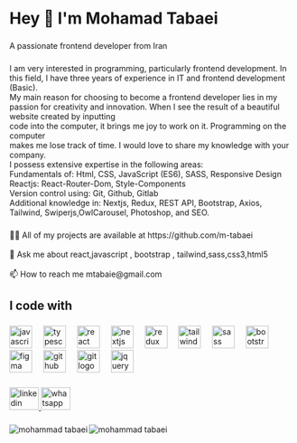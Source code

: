 <h1 align="left">Hey 👋 I'm Mohamad Tabaei</h1>

###

<p align="left">A passionate frontend developer from Iran</p>

###

<p align="left">I am very interested in programming, particularly frontend development. In this field, I have three years of experience in IT and frontend development (Basic).<br>My main reason for choosing to become a frontend developer lies in my passion for creativity and innovation. When I see the result of a beautiful website created by inputting<br>code into the computer, it brings me joy to work on it. Programming on the computer<br>makes me lose track of time. I would love to share my knowledge with your company.<br>I possess extensive expertise in the following areas:<br>Fundamentals of: Html, CSS, JavaScript (ES6), SASS, Responsive Design<br>Reactjs: React-Router-Dom, Style-Components<br>Version control using: Git, Github, Gitlab<br>Additional knowledge in: Nextjs, Redux, REST API, Bootstrap, Axios, Tailwind, Swiperjs,OwlCarousel, Photoshop, and SEO.</p>

###

<p align="left">👨‍💻 All of my projects are available at https://github.com/m-tabaei<br><br>💬 Ask me about react,javascript , bootstrap , tailwind,sass,css3,html5<br><br>📫 How to reach me mtabaie@gmail.com</p>

###

<h2 align="left">I code with</h2>

###

<div align="left">
  <img src="https://cdn.jsdelivr.net/gh/devicons/devicon/icons/javascript/javascript-original.svg" height="40" alt="javascript logo"  />
  <img width="12" />
  <img src="https://cdn.jsdelivr.net/gh/devicons/devicon/icons/typescript/typescript-original.svg" height="40" alt="typescript logo"  />
  <img width="12" />
  <img src="https://cdn.jsdelivr.net/gh/devicons/devicon/icons/react/react-original.svg" height="40" alt="react logo"  />
  <img width="12" />
  <img src="https://cdn.jsdelivr.net/gh/devicons/devicon/icons/nextjs/nextjs-original.svg" height="40" alt="nextjs logo"  />
  <img width="12" />
  <img src="https://cdn.jsdelivr.net/gh/devicons/devicon/icons/redux/redux-original.svg" height="40" alt="redux logo"  />
  <img width="12" />
  <img src="https://cdn.jsdelivr.net/gh/devicons/devicon/icons/tailwindcss/tailwindcss-original-wordmark.svg" height="40" alt="tailwindcss logo"  />
  <img width="12" />
  <img src="https://cdn.jsdelivr.net/gh/devicons/devicon/icons/sass/sass-original.svg" height="40" alt="sass logo"  />
  <img width="12" />
  <img src="https://cdn.jsdelivr.net/gh/devicons/devicon/icons/bootstrap/bootstrap-original.svg" height="40" alt="bootstrap logo"  />
  <img width="12" />
  <img src="https://cdn.jsdelivr.net/gh/devicons/devicon/icons/figma/figma-original.svg" height="40" alt="figma logo"  />
  <img width="12" />
  <img src="https://cdn.jsdelivr.net/gh/devicons/devicon/icons/github/github-original.svg" height="40" alt="github logo"  />
  <img width="12" />
  <img src="https://cdn.jsdelivr.net/gh/devicons/devicon/icons/git/git-original.svg" height="40" alt="git logo"  />
  <img width="12" />
  <img src="https://cdn.jsdelivr.net/gh/devicons/devicon/icons/jquery/jquery-original.svg" height="40" alt="jquery logo"  />
</div>

###

<div align="left">
  <a href="https://www.linkedin.com/in/mohammad-tabaei/" target="_blank">
    <img src="https://raw.githubusercontent.com/maurodesouza/profile-readme-generator/master/src/assets/icons/social/linkedin/default.svg" width="52" height="40" alt="linkedin logo"  />
  </a>
  <a href="+989123327370" target="_blank">
    <img src="https://raw.githubusercontent.com/maurodesouza/profile-readme-generator/master/src/assets/icons/social/whatsapp/default.svg" width="52" height="40" alt="whatsapp logo"  />
  </a>
</div>

###
<p><img align="left" src="https://github-readme-stats.vercel.app/api/top-langs?username=m-tabaei&show_icons=true&locale=en&layout=compact" alt="mohammad tabaei" /></p>


 <p><img align="center" src="https://github-readme-streak-stats.herokuapp.com/?user=m-tabaei&" alt="mohammad tabaei" /></p> 
